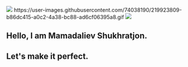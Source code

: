 ![]([https://www.lambdatest.com/resources/images/news24.gif](https://user-images.githubusercontent.com/74038190/219923809-b86dc415-a0c2-4a38-bc88-ad6cf06395a8.gif))
https://user-images.githubusercontent.com/74038190/219923809-b86dc415-a0c2-4a38-bc88-ad6cf06395a8.gif
![](https://www.lambdatest.com/resources/images/news24.gif)

## Hello, I am Mamadaliev Shukhratjon.
## Let's make it perfect.



